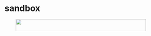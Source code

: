 # sandbox

<p align="center"><img src="/tex/fc9d4542c5ebfb8112bca25917d037e7.svg?invert_in_darkmode&sanitize=true" align=middle width=429.5547563999999pt height=39.61228755pt/></p>
